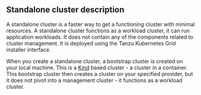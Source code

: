## Standalone cluster description

A standalone cluster is a faster way to get a functioning cluster with minimal resources. A standalone cluster functions as a workload cluster, it can run application workloads. It does not contain any of the components related to cluster management.  It is deployed using the Tanzu Kubernetes Grid installer interface.

When you create a standalone cluster, a bootstrap cluster is created on your local machine. This is a [Kind](https://kind.sigs.k8s.io/)  based cluster - a cluster in a container.  This bootstrap cluster then creates a cluster on your specified provider, but it does not pivot into a management cluster - it functions as a workload cluster.
